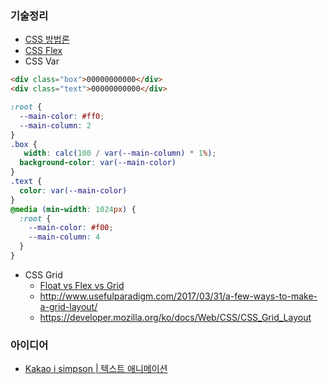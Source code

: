 ### 기술정리
- [CSS 방법론](CSS-방법론)
- [CSS Flex](CSS-Flex)
- CSS Var
```html
<div class="box">00000000000</div>
<div class="text">00000000000</div>
```
```css
:root {
  --main-color: #ff0;
  --main-column: 2
}
.box {
   width: calc(100 / var(--main-column) * 1%);
  background-color: var(--main-color)
}
.text {
  color: var(--main-color)
}
@media (min-width: 1024px) {
  :root {
    --main-color: #f00;
    --main-column: 4
  }
}
```
- CSS Grid
  - [Float vs Flex vs Grid](Float-vs-Flex-vs-Grid)
  - http://www.usefulparadigm.com/2017/03/31/a-few-ways-to-make-a-grid-layout/
  - https://developer.mozilla.org/ko/docs/Web/CSS/CSS_Grid_Layout

### 아이디어
- [Kakao i simpson | 텍스트 애니메이션](https://www.youtube.com/watch?v=fzXwGQeVNI4)